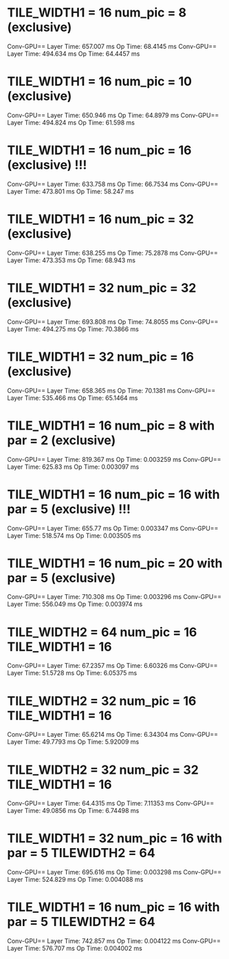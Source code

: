 # TILE_WIDTH1 = 16 num_pic = 8 (exclusive)
Conv-GPU==
Layer Time: 657.007 ms
Op Time: 68.4145 ms
Conv-GPU==
Layer Time: 494.634 ms
Op Time: 64.4457 ms

# TILE_WIDTH1 = 16 num_pic = 10 (exclusive)
Conv-GPU==
Layer Time: 650.946 ms
Op Time: 64.8979 ms
Conv-GPU==
Layer Time: 494.824 ms
Op Time: 61.598 ms

# TILE_WIDTH1 = 16 num_pic = 16 (exclusive) !!!
Conv-GPU==
Layer Time: 633.758 ms
Op Time: 66.7534 ms
Conv-GPU==
Layer Time: 473.801 ms
Op Time: 58.247 ms

# TILE_WIDTH1 = 16 num_pic = 32 (exclusive)
Conv-GPU==
Layer Time: 638.255 ms
Op Time: 75.2878 ms
Conv-GPU==
Layer Time: 473.353 ms
Op Time: 68.943 ms

# TILE_WIDTH1 = 32 num_pic = 32 (exclusive)
Conv-GPU==
Layer Time: 693.808 ms
Op Time: 74.8055 ms
Conv-GPU==
Layer Time: 494.275 ms
Op Time: 70.3866 ms

# TILE_WIDTH1 = 32 num_pic = 16 (exclusive)
Conv-GPU==
Layer Time: 658.365 ms
Op Time: 70.1381 ms
Conv-GPU==
Layer Time: 535.466 ms
Op Time: 65.1464 ms

# TILE_WIDTH1 = 16 num_pic = 8 with par = 2 (exclusive)
Conv-GPU==
Layer Time: 819.367 ms
Op Time: 0.003259 ms
Conv-GPU==
Layer Time: 625.83 ms
Op Time: 0.003097 ms

# TILE_WIDTH1 = 16 num_pic = 16 with par = 5 (exclusive) !!!
Conv-GPU==
Layer Time: 655.77 ms
Op Time: 0.003347 ms
Conv-GPU==
Layer Time: 518.574 ms
Op Time: 0.003505 ms

# TILE_WIDTH1 = 16 num_pic = 20 with par = 5 (exclusive)
Conv-GPU==
Layer Time: 710.308 ms
Op Time: 0.003296 ms
Conv-GPU==
Layer Time: 556.049 ms
Op Time: 0.003974 ms



# TILE_WIDTH2 = 64 num_pic = 16 TILE_WIDTH1 = 16
Conv-GPU==
Layer Time: 67.2357 ms
Op Time: 6.60326 ms
Conv-GPU==
Layer Time: 51.5728 ms
Op Time: 6.05375 ms


# TILE_WIDTH2 = 32 num_pic = 16 TILE_WIDTH1 = 16
Conv-GPU==
Layer Time: 65.6214 ms
Op Time: 6.34304 ms
Conv-GPU==
Layer Time: 49.7793 ms
Op Time: 5.92009 ms

# TILE_WIDTH2 = 32 num_pic = 32 TILE_WIDTH1 = 16
Conv-GPU==
Layer Time: 64.4315 ms
Op Time: 7.11353 ms
Conv-GPU==
Layer Time: 49.0856 ms
Op Time: 6.74498 ms

# TILE_WIDTH1 = 32 num_pic = 16 with par = 5 TILEWIDTH2 = 64
Conv-GPU==
Layer Time: 695.616 ms
Op Time: 0.003298 ms
Conv-GPU==
Layer Time: 524.829 ms
Op Time: 0.004088 ms

# TILE_WIDTH1 = 16 num_pic = 16 with par = 5 TILEWIDTH2 = 64
Conv-GPU==
Layer Time: 742.857 ms
Op Time: 0.004122 ms
Conv-GPU==
Layer Time: 576.707 ms
Op Time: 0.004002 ms